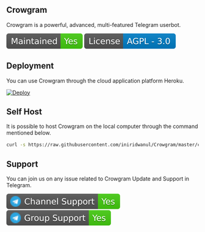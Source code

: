 <h2>Crowgram</h2>
<p title="Crowgram">Crowgram is a powerful, advanced, multi-featured Telegram userbot.</p>

![](assets/maintained.svg)
![](assets/license.svg)

<h2>Deployment</h2>
<p title="Deployment">You can use Crowgram through the cloud application platform Heroku.</p>

[![Deploy](https://www.herokucdn.com/deploy/button.svg)](https://heroku.com/deploy?template=https://github.com/iniridwanul/Crowgram)

<h2>Self Host</h2>
<p title="Self Host">It is possible to host Crowgram on the local computer through the command mentioned below.</p>

```sh
curl -s https://raw.githubusercontent.com/iniridwanul/Crowgram/master/crowgram.sh > install.sh && bash install.sh && rm install.sh
```

<h2>Support</h2>
<p title="Support">You can join us on any issue related to Crowgram Update and Support in Telegram.</p>
<a href="https://t.me/crowgram" target="_blank"><img src="assets/telegramchannelsupport.svg"/></a>
<a href="https://t.me/crowgramchat" target="_blank"><img src="assets/telegramgroupsupport.svg"/></a>
